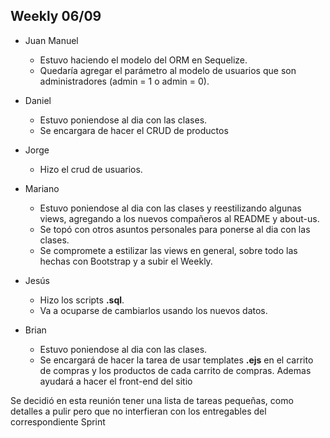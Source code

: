 ## Weekly 06/09

- Juan Manuel
    - Estuvo haciendo el modelo del ORM en Sequelize.
    - Quedaría agregar el parámetro al modelo de usuarios que son administradores (admin = 1 o admin = 0).

- Daniel
    - Estuvo poniendose al dia con las clases.
    - Se encargara de hacer el CRUD de productos

- Jorge
    - Hizo el crud de usuarios.

- Mariano
    - Estuvo poniendose al dia con las clases y reestilizando algunas views, agregando a los nuevos compañeros al README y about-us.
    - Se topó con otros asuntos personales para ponerse al dia con las clases.
    - Se compromete a estilizar las views en general, sobre todo las hechas con Bootstrap y a subir el Weekly.

- Jesús
    - Hizo los scripts **.sql**.
    - Va a ocuparse de cambiarlos usando los nuevos datos.

- Brian
    - Estuvo poniendose al dia con las clases.
    - Se encargará de hacer la tarea de usar templates **.ejs** en el carrito de compras y los productos de cada carrito de compras. Ademas ayudará a hacer el front-end del sitio

Se decidió en esta reunión tener una lista de tareas pequeñas, como detalles a pulir pero que no interfieran con los entregables del correspondiente Sprint